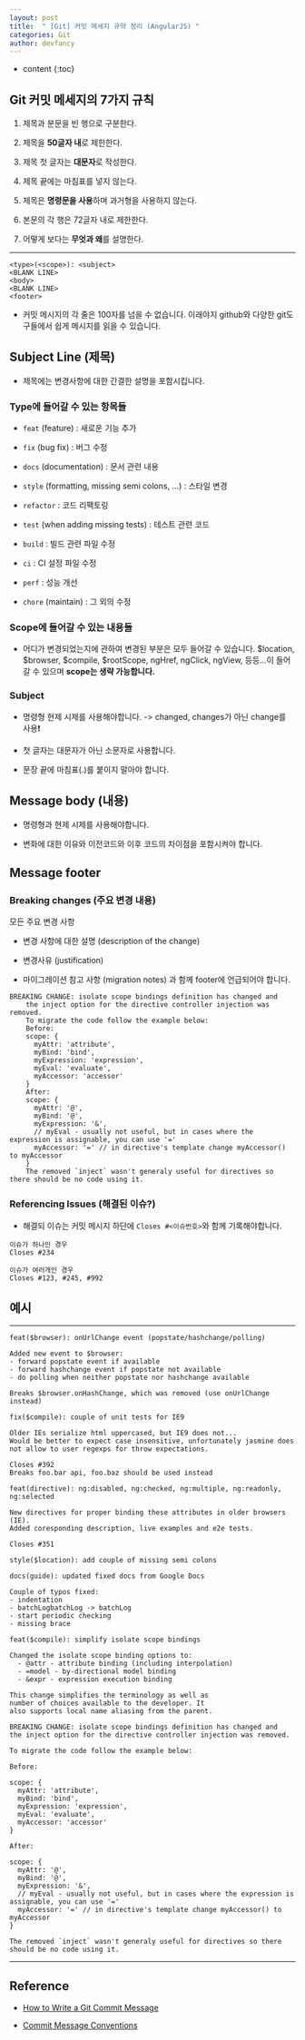 ```yaml
---
layout: post
title:  " [Git] 커밋 메세지 규약 정리 (AngularJS) "
categories: Git
author: devfancy
---
```

* content
{:toc}

## Git 커밋 메세지의 7가지 규칙

1. 제목과 분문을 빈 행으로 구분한다.

2. 제목을 **50글자 내**로 제한한다.

3. 제목 첫 글자는 **대문자**로 작성한다.

4. 제목 끝에는 마침표를 넣지 않는다.

5. 제목은 **명령문을 사용**하며 과거형을 사용하지 않는다.

6. 본문의 각 행은 72글자 내로 제한한다.

7. 어떻게 보다는 **무엇과 왜**를 설명한다.

---

```
<type>(<scope>): <subject>
<BLANK LINE>
<body>
<BLANK LINE>
<footer>
```

* 커밋 메시지의 각 줄은 100자를 넘을 수 없습니다. 이래야지 github와 다양한 git도구들에서 쉽게 메시지를 읽을 수 있습니다.

## Subject Line (제목)

* 제목에는 변경사항에 대한 간결한 설명을 포함시킵니다.

### Type에 들어갈 수 있는 항목들 

* `feat` (feature) : 새로운 기능 추가

* `fix` (bug fix) : 버그 수정

* `docs` (documentation) : 문서 관련 내용

* `style` (formatting, missing semi colons, …) : 스타일 변경

* `refactor` : 코드 리팩토링

* `test` (when adding missing tests) : 테스트 관련 코드

* `build` : 빌드 관련 파일 수정

* `ci` : CI 설정 파일 수정

* `perf` : 성능 개선

* `chore` (maintain) : 그 외의 수정

### Scope에 들어갈 수 있는 내용들

* 어디가 변경되었는지에 관하여 변경된 부분은 모두 들어갈 수 있습니다. $location, $browser, $compile, $rootScope, ngHref, ngClick, ngView, 등등...이 들어갈 수 있으며 **scope는 생략 가능합니다.**

### Subject

* 명령형 현제 시제를 사용해야합니다. -> changed, changes가 아닌 change를 사용❗

* 첫 글자는 대문자가 아닌 소문자로 사용합니다.

* 문장 끝에 마침표(.)를 붙이지 말아야 합니다.

## Message body (내용)

* 명령형과 현제 시제를 사용해야합니다.

* 변화에 대한 이유와 이전코드와 이후 코드의 차이점을 포함시켜야 합니다.

## Message footer

### Breaking changes (주요 변경 내용)

모든 주요 변경 사항

* 변경 사항에 대한 설명 (description of the change)

* 변경사유 (justification)

* 마이그레이션 참고 사항 (migration notes) 과 함께 footer에 언급되어야 합니다.

```
BREAKING CHANGE: isolate scope bindings definition has changed and
    the inject option for the directive controller injection was removed.
    To migrate the code follow the example below:
    Before:
    scope: {
      myAttr: 'attribute',
      myBind: 'bind',
      myExpression: 'expression',
      myEval: 'evaluate',
      myAccessor: 'accessor'
    }
    After:
    scope: {
      myAttr: '@',
      myBind: '@',
      myExpression: '&',
      // myEval - usually not useful, but in cases where the expression is assignable, you can use '='
      myAccessor: '=' // in directive's template change myAccessor() to myAccessor
    }
    The removed `inject` wasn't generaly useful for directives so there should be no code using it.
```

### Referencing Issues (해결된 이슈?)

* 해결되 이슈는 커밋 메시지 하단에 `Closes #<이슈번호>`와 함께 기록해야합니다.

```
이슈가 하나인 경우
Closes #234

이슈가 여러개인 경우
Closes #123, #245, #992
```

## 예시

---

```
feat($browser): onUrlChange event (popstate/hashchange/polling)

Added new event to $browser:
- forward popstate event if available
- forward hashchange event if popstate not available
- do polling when neither popstate nor hashchange available

Breaks $browser.onHashChange, which was removed (use onUrlChange instead)

```

```
fix($compile): couple of unit tests for IE9

Older IEs serialize html uppercased, but IE9 does not...
Would be better to expect case insensitive, unfortunately jasmine does
not allow to user regexps for throw expectations.

Closes #392
Breaks foo.bar api, foo.baz should be used instead

```

```
feat(directive): ng:disabled, ng:checked, ng:multiple, ng:readonly, ng:selected

New directives for proper binding these attributes in older browsers (IE).
Added coresponding description, live examples and e2e tests.

Closes #351

```

```
style($location): add couple of missing semi colons

```

```
docs(guide): updated fixed docs from Google Docs

Couple of typos fixed:
- indentation
- batchLogbatchLog -> batchLog
- start periodic checking
- missing brace

```

```
feat($compile): simplify isolate scope bindings

Changed the isolate scope binding options to:
  - @attr - attribute binding (including interpolation)
  - =model - by-directional model binding
  - &expr - expression execution binding

This change simplifies the terminology as well as
number of choices available to the developer. It
also supports local name aliasing from the parent.

BREAKING CHANGE: isolate scope bindings definition has changed and
the inject option for the directive controller injection was removed.

To migrate the code follow the example below:

Before:

scope: {
  myAttr: 'attribute',
  myBind: 'bind',
  myExpression: 'expression',
  myEval: 'evaluate',
  myAccessor: 'accessor'
}

After:

scope: {
  myAttr: '@',
  myBind: '@',
  myExpression: '&',
  // myEval - usually not useful, but in cases where the expression is assignable, you can use '='
  myAccessor: '=' // in directive's template change myAccessor() to myAccessor
}

The removed `inject` wasn't generaly useful for directives so there should be no code using it.
```

---

## Reference

* [How to Write a Git Commit Message](https://cbea.ms/git-commit/)

* [Commit Message Conventions](https://gist.github.com/stephenparish/9941e89d80e2bc58a153)